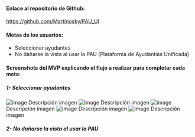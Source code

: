 #### Enlace al repositorio de Github:

https://github.com/Martinosky/PAU_UI

#### Metas de los usuarios:

- Seleccionar ayudantes
- No dañarse la vista al usar la PAU (Plataforma de Ayudantias Unificada)

#### Screenshots del MVP explicando el flujo a realizar para completar cada meta:

##### 1- Seleccionar ayudantes
![image](https://github.com/user-attachments/assets/659e0c0e-d1aa-4ef8-bfc8-3ee91c203eab)
Descripción imagen
![image](https://github.com/user-attachments/assets/b0e4421a-87ae-480d-9f0b-4a2ef2347c7b)
Descripción imagen
![image](https://github.com/user-attachments/assets/01aa7e04-5299-4e51-bdd8-395d27193ed9)
Descripción imagen
![image](https://github.com/user-attachments/assets/14ec219d-0031-4b28-8f61-1932a51b9fae)
Descripción imagen
![image](https://github.com/user-attachments/assets/3171a91a-e33e-4984-a677-5f750903a283)
Descripción imagen

##### 2- No dañarse la vista al usar la PAU 

